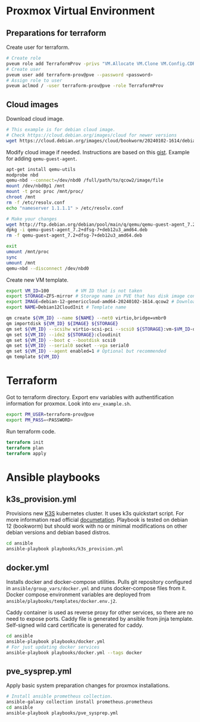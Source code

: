# Proxmox Virtual Environment

## Preparations for terraform

Create user for terraform.

```bash
# Create role
pveum role add TerraformProv -privs "VM.Allocate VM.Clone VM.Config.CDROM VM.Config.CPU VM.Config.Cloudinit VM.Config.Disk VM.Config.HWType VM.Config.Memory VM.Config.Network VM.Config.Options VM.Monitor VM.Audit VM.PowerMgmt Datastore.AllocateSpace Datastore.Audit SDN.Use"
# Create user
pveum user add terraform-prov@pve --password <password>
# Assign role to user
pveum aclmod / -user terraform-prov@pve -role TerraformProv
```

## Cloud images

Download cloud image.

```bash
# This example is for debian cloud image.
# Check https://cloud.debian.org/images/cloud for newer versions
wget https://cloud.debian.org/images/cloud/bookworm/20240102-1614/debian-12-genericcloud-amd64-20240102-1614.qcow2
```

Modify cloud image if needed. Instructions are based on this [gist](https://gist.github.com/yuuichi-fujioka/10952389).
Example for adding `qemu-guest-agent`.

```bash
apt-get install qemu-utils
modprobe nbd
qemu-nbd --connect=/dev/nbd0 /full/path/to/qcow2/image/file
mount /dev/nbd0p1 /mnt
mount -t proc proc /mnt/proc/
chroot /mnt
rm -f /etc/resolv.conf
echo "nameserver 1.1.1.1" > /etc/resolv.conf

# Make your changes
wget http://ftp.debian.org/debian/pool/main/q/qemu/qemu-guest-agent_7.2+dfsg-7+deb12u3_amd64.deb
dpkg -i qemu-guest-agent_7.2+dfsg-7+deb12u3_amd64.deb
rm -f qemu-guest-agent_7.2+dfsg-7+deb12u3_amd64.deb

exit
umount /mnt/proc
sync
umount /mnt
qemu-nbd --disconnect /dev/nbd0
```

Create new VM template.

```bash
export VM_ID=100          # VM ID that is not taken
export STORAGE=ZFS-mirror # Storage name in PVE that has disk image content enabled
export IMAGE=debian-12-genericcloud-amd64-20240102-1614.qcow2 # Downloaded image name
export NAME=Debian12CloudInit # Template name

qm create ${VM_ID} --name ${NAME} --net0 virtio,bridge=vmbr0
qm importdisk ${VM_ID} ${IMAGE} ${STORAGE}
qm set ${VM_ID} --scsihw virtio-scsi-pci --scsi0 ${STORAGE}:vm-$VM_ID-disk-0
qm set ${VM_ID} --ide2 ${STORAGE}:cloudinit
qm set ${VM_ID} --boot c --bootdisk scsi0
qm set ${VM_ID} --serial0 socket --vga serial0
qm set ${VM_ID} --agent enabled=1 # Optional but recommended
qm template ${VM_ID}
```

# Terraform

Got to terraform directory. Export env variables with authentification information for proxmox. Look into `env_example.sh`.

```bash
export PM_USER=terraform-prov@pve
export PM_PASS=<PASSWORD>
```

Run terraform code.

```terraform
terraform init
terraform plan
terraform apply
```

# Ansible playbooks

## k3s_provision.yml

Provisions new [K3S](https://k3s.io/) kubernetes cluster. It uses k3s quickstart script. For more information read official [documetation](https://docs.k3s.io/). Playbook is tested on debian 12 (bookworm) but should work with no or minimal modifications on other debian versions and debian based distros.

```bash
cd ansible
ansible-playbook playbooks/k3s_provision.yml
```

## docker.yml

Installs docker and docker-compose utilities. Pulls git repository configured in `ansible/group_vars/docker.yml` and runs docker-compose files from it. Docker compose environment variables are deployed from `ansible/playbooks/templates/docker.env.j2`.

Caddy container is used as reverse proxy for other services, so there are no need to expose ports. Caddy file is generated by ansible from jinja template. Self-signed wild card certificate is generated for caddy.

```bash
cd ansible
ansible-playbook playbooks/docker.yml
# For just updating docker services
ansible-playbook playbooks/docker.yml --tags docker
```

## pve_sysprep.yml

Apply basic system preparation changes for proxmox installations.

```bash
# Install ansible prometheus collection.
ansible-galaxy collection install prometheus.prometheus
cd ansible
ansible-playbook playbooks/pve_sysprep.yml
```
